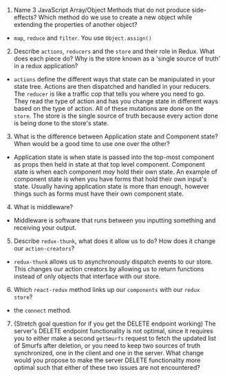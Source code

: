 1.  Name 3 JavaScript Array/Object Methods that do not produce side-effects? Which method do we use to create a new object while extending the properties of another object?

* `map`, `reduce` and `filter`. You use `Object.assign()`

2.  Describe `actions`, `reducers` and the `store` and their role in Redux. What does each piece do? Why is the store known as a 'single source of truth' in a redux application?

* `actions` define the different ways that state can be manipulated in your state tree. Actions are then dispatched and handled in your reducers. The `reducer` is like a traffic cop that tells you where you need to go. They read the type of action and has you change state in different ways based on the type of action. All of these mutations are done on the `store`. The store is the single source of truth because every action done is being done to the store's state.

3.  What is the difference between Application state and Component state? When would be a good time to use one over the other?

* Application state is when state is passed into the top-most component as props then held in state at that top level component. Component state is when each component _may_ hold their own state. An example of component state is when you have forms that hold their own input's state. Usually having application state is more than enough, however things such as forms must have their own component state.

4.  What is middleware?

* Middleware is software that runs between you inputting something and receiving your output.

5.  Describe `redux-thunk`, what does it allow us to do? How does it change our `action-creators`?

* `redux-thunk` allows us to asynchronously dispatch events to our store. This changes our action creators by allowing us to return functions instead of only objects that interface with our store.

6.  Which `react-redux` method links up our `components` with our `redux store`?

* the `connect` method.

7.  (Stretch goal question for if you get the DELETE endpoint working) The server's DELETE endpoint functionality is not optimal, since it requires you to either make a second `getSmurfs` request to fetch the updated list of Smurfs after deletion, or you need to keep two sources of truth synchronized, one in the client and one in the server. What change would you propose to make the server DELETE functionality more optimal such that either of these two issues are not encountered?
